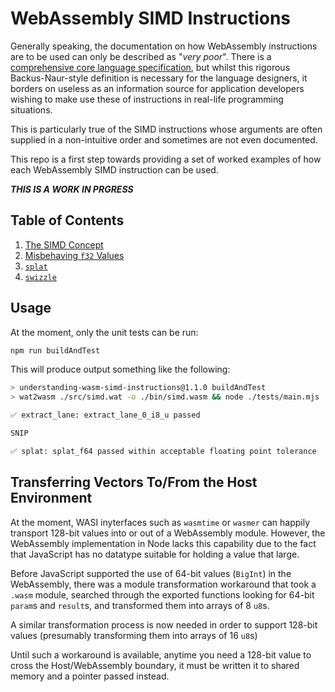 # WebAssembly SIMD Instructions

Generally speaking, the documentation on how WebAssembly instructions are to be used can only be described as "*very poor*".
There is a [comprehensive core language specification](https://webassembly.github.io/spec/core/), but whilst this rigorous Backus-Naur-style definition is necessary for the language designers, it borders on useless as an information source for application developers wishing to make use these of instructions in real-life programming situations.

This is particularly true of the SIMD instructions whose arguments are often supplied in a non-intuitive order and sometimes are not even documented.

This repo is a first step towards providing a set of worked examples of how each WebAssembly SIMD instruction can be used.

***THIS IS A WORK IN PRGRESS***

## Table of Contents

1. [The SIMD Concept](./docs/simd_concept.md)
1. [Misbehaving `f32` Values](./docs/f32.md)
1. [`splat`](./docs/splat.md)
1. [`swizzle`](./docs/swizzle.md)

## Usage

At the moment, only the unit tests can be run:

```bash
npm run buildAndTest
```

This will produce output something like the following:

```bash
> understanding-wasm-simd-instructions@1.1.0 buildAndTest
> wat2wasm ./src/simd.wat -o ./bin/simd.wasm && node ./tests/main.mjs

✅ extract_lane: extract_lane_0_i8_u passed

SNIP

✅ splat: splat_f64 passed within acceptable floating point tolerance
```

## Transferring Vectors To/From the Host Environment

At the moment, WASI inyterfaces such as `wasmtime` or `wasmer` can happily transport 128-bit values into or out of a WebAssembly module.
However, the WebAssembly implementation in Node lacks this capability due to the fact that JavaScript has no datatype suitable for holding a value that large.

Before JavaScript supported the use of 64-bit values (`BigInt`) in the WebAssembly, there was a module transformation workaround that took a `.wasm` module, searched through the exported functions looking for 64-bit `param`s and `result`s, and transformed them into arrays of 8 `u8`s.

A similar transformation process is now needed in order to support 128-bit values (presumably transforming them into arrays of 16 `u8`s)

Until such a workaround is available, anytime you need a 128-bit value to cross the Host/WebAssembly boundary, it must be written it to shared memory and a pointer passed instead.
